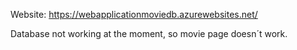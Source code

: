 Website: https://webapplicationmoviedb.azurewebsites.net/

Database not working at the moment, so movie page doesn´t work.
